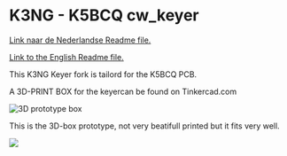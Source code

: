 # K3NG - K5BCQ cw_keyer
<p><a href="https://github.com/costonisp/CW-keyer-K3NG-K5BCQ/blob/master/Nederlands.md">Link  naar de Nederlandse Readme file.</a></p>
<p><a href="https://github.com/costonisp/CW-keyer-K3NG-K5BCQ/blob/master/English.md">Link  to the English Readme file.</a></p>

This K3NG Keyer fork is tailord for the K5BCQ PCB.

A 3D-PRINT BOX for the keyercan be found on Tinkercad.com

<p><img src="https://github.com/costonisp/CW-keyer-K3NG-K5BCQ/images/medium.jpg" alt="3D prototype box" style="max-width:100%;"></a></p> 

This is the 3D-box prototype, not very beatifull printed but it fits very well.
<p><img src="https://github.com/costonisp/CW-keyer-K3NG-K5BCQ/images/"></P>


